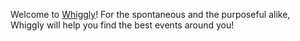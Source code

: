 Welcome to [Whiggly](http://whiggly.herokuapp.com/)! For the spontaneous and the purposeful alike, Whiggly will help you find the best events around you! 
